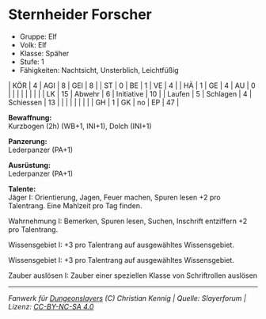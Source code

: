 # Sternheider Forscher  
- Gruppe: Elf  
- Volk: Elf  
- Klasse: Späher  
- Stufe: 1  
- Fähigkeiten: Nachtsicht, Unsterblich, Leichtfüßig  


| KÖR    | 4  | AGI      | 8  | GEI        | 8  |
| ST     | 0  | BE       | 1  | VE         | 4  |
| HÄ     | 1  | GE       | 4  | AU         | 0  |
|        |    |          |    |            |    |
| LK     | 15 | Abwehr   | 6  | Initiative | 10 |
| Laufen | 5  | Schlagen | 4  | Schiessen  | 13 |
|        |    |          |    |            |    |
| GH     | 1  | GK       | no | EP         | 47 |


**Bewaffnung:**  
Kurzbogen (2h) (WB+1, INI+1), Dolch (INI+1)

**Panzerung:**  
Lederpanzer (PA+1)

**Ausrüstung:**  
Lederpanzer (PA+1)

**Talente:**  
Jäger I: Orientierung, Jagen, Feuer machen, Spuren lesen +2 pro Talentrang. Eine Mahlzeit pro Tag finden.

Wahrnehmung I: Bemerken, Spuren lesen, Suchen, Inschrift entziffern +2 pro Talentrang.

Wissensgebiet I: +3 pro Talentrang auf ausgewähltes Wissensgebiet.

Wissensgebiet I: +3 pro Talentrang auf ausgewähltes Wissensgebiet.

Zauber auslösen I: Zauber einer speziellen Klasse von Schriftrollen auslösen





___
*Fanwerk für [Dungeonslayers](https://www.dungeonslayers.net/) (C) Christian Kennig | Quelle: Slayerforum | Lizenz: [CC-BY-NC-SA 4.0](https://creativecommons.org/licenses/by-nc-sa/4.0/deed.de)*